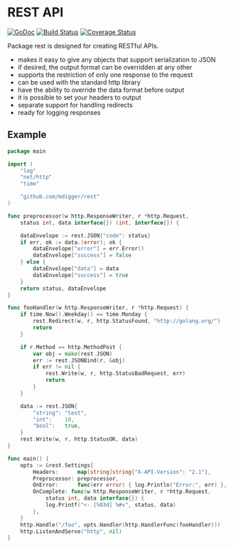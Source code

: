 # REST API
[![GoDoc](https://godoc.org/github.com/mdigger/rest?status.svg)](https://godoc.org/github.com/mdigger/rest)
[![Build Status](https://travis-ci.org/mdigger/rest.svg)](https://travis-ci.org/mdigger/rest)
[![Coverage Status](https://coveralls.io/repos/github/mdigger/rest/badge.svg?branch=master)](https://coveralls.io/github/mdigger/rest?branch=master)

Package rest is designed for creating RESTful APIs.

- makes it easy to give any objects that support serialization to JSON
- if desired, the output format can be overridden at any other
- supports the restriction of only one response to the request
- can be used with the standard http library
- have the ability to override the data format before output
- it is possible to set your headers to output
- separate support for handling redirects
- ready for logging responses

## Example
```go
package main

import (
	"log"
	"net/http"
	"time"

	"github.com/mdigger/rest"
)

func preprocessor(w http.ResponseWriter, r *http.Request,
	status int, data interface{}) (int, interface{}) {

	dataEnvelope := rest.JSON{"code": status}
	if err, ok := data.(error); ok {
		dataEnvelope["error"] = err.Error()
		dataEnvelope["success"] = false
	} else {
		dataEnvelope["data"] = data
		dataEnvelope["success"] = true
	}
	return status, dataEnvelope
}

func fooHandler(w http.ResponseWriter, r *http.Request) {
	if time.Now().Weekday() == time.Monday {
		rest.Redirect(w, r, http.StatusFound, "http://golang.org/")
		return
	}

	if r.Method == http.MethodPost {
		var obj = make(rest.JSON)
		err := rest.JSONBind(r, &obj)
		if err != nil {
			rest.Write(w, r, http.StatusBadRequest, err)
			return
		}
	}

	data := rest.JSON{
		"string": "test",
		"int":    10,
		"bool":   true,
	}
	rest.Write(w, r, http.StatusOK, data)
}

func main() {
	opts := &rest.Settings{
		Headers:      map[string]string{"X-API-Version": "2.1"},
		Preprocessor: preprocessor,
		OnError:      func(err error) { log.Println("Error:", err) },
		OnComplete: func(w http.ResponseWriter, r *http.Request,
			status int, data interface{}) {
			log.Printf("<- [%03d] %#v", status, data)
		},
	}
	http.Handle("/foo", opts.Handler(http.HandlerFunc(fooHandler)))
	http.ListenAndServe("http", nil)
}
```
